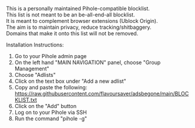 This is a personally maintained Pihole-compatible blocklist.  
This list is not meant to be an be-all-end-all blocklist.  
It is meant to complement browser extensions (Ublock Origin).  
The aim is to maintain privacy, reduce tracking/shitbaggery.  
Domains that make it onto this list will not be removed.  


Installation Instructions:  
1. Go to your Pihole admin page  
2. On the left hand "MAIN NAVIGATION" panel, choose "Group Management"  
3. Choose "Adlists"  
4. Click on the text box under "Add a new adlist"  
5. Copy and paste the following: https://raw.githubusercontent.com/flavoursaver/adsbegone/main/BLOCKLIST.txt   
6. Click on the "Add" button  
7. Log on to your Pihole via SSH  
8. Run the command "pihole -g"  
